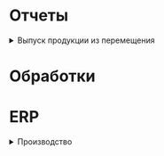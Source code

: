 
# Отчеты
<details>
  <summary>Выпуск продукции из перемещения</summary>
  
[Описание](Отчеты/Выпуск%20продукции%20из%20перемещения.md)
  
</details>

# Обработки
# ERP
<details>
  <summary>Производство</summary>

  <details>
  <summary>Заказы на производство</summary>

  

[Добавление IDZak в заказ клиента и нахождение по нему длинны намотки в КП](ERP/Расширения/ВсёВОдном/ЗаказНаПроизводство.МодульОбъект.md)
  
</details>
</details>

